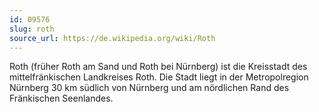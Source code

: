 ```yaml
---
id: 09576
slug: roth
source_url: https://de.wikipedia.org/wiki/Roth
---
```


Roth (früher Roth am Sand und Roth bei Nürnberg) ist die Kreisstadt des mittelfränkischen Landkreises Roth. Die Stadt liegt in der Metropolregion Nürnberg 30 km südlich von Nürnberg und am nördlichen Rand des Fränkischen Seenlandes.
